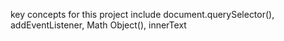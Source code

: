 key concepts for this project include document.querySelector(), addEventListener, Math Object(), innerText
